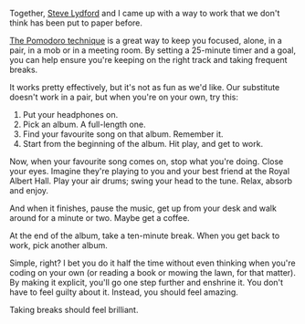 Together, [Steve Lydford](https://twitter.com/stevelydford) and I came up with a way to work that we don't think has been put to paper before.

[The Pomodoro technique](http://en.wikipedia.org/wiki/Pomodoro_Technique) is a great way to keep you focused, alone, in a pair, in a mob or in a meeting room. By setting a 25-minute timer and a goal, you can help ensure you're keeping on the right track and taking frequent breaks.

It works pretty effectively, but it's not as fun as we'd like. Our substitute doesn't work in a pair, but when you're on your own, try this:

1. Put your headphones on.
2. Pick an album. A full-length one.
3. Find your favourite song on that album. Remember it.
4. Start from the beginning of the album. Hit play, and get to work.

Now, when your favourite song comes on, stop what you're doing. Close your eyes. Imagine they're playing to you and your best friend at the Royal Albert Hall. Play your air drums; swing your head to the tune. Relax, absorb and enjoy.

And when it finishes, pause the music, get up from your desk and walk around for a minute or two. Maybe get a coffee.

At the end of the album, take a ten-minute break. When you get back to work, pick another album.

Simple, right? I bet you do it half the time without even thinking when you're coding on your own (or reading a book or mowing the lawn, for that matter). By making it explicit, you'll go one step further and enshrine it. You don't have to feel guilty about it. Instead, you should feel amazing.

Taking breaks should feel brilliant.
